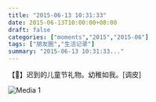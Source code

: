 ```yaml
---
title: "2015-06-13 10:31:33"
date: 2015-06-13T10:00:00+08:00
draft: false
categories: ["moments","2015","2015-06"]
tags: ["朋友圈","生活记录"]
summary: "2015-06-13 10:31:33..."
---
```


【🎁】迟到的儿童节礼物。幼稚如我。[调皮]

![Media 1](/Moments/photos/2015-06-13/201506131031330.jpg)

